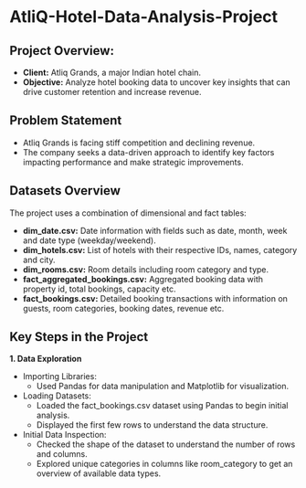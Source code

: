 # AtliQ-Hotel-Data-Analysis-Project

## **Project Overview:**

- **Client:** Atliq Grands, a major Indian hotel chain.
- **Objective:** Analyze hotel booking data to uncover key insights that can drive customer retention and increase revenue.

## **Problem Statement**

- Atliq Grands is facing stiff competition and declining revenue.
- The company seeks a data-driven approach to identify key factors impacting performance and make strategic improvements.

## **Datasets Overview**
The project uses a combination of dimensional and fact tables:

- **dim_date.csv:** Date information with fields such as date, month, week and date type (weekday/weekend).
- **dim_hotels.csv:** List of hotels with their respective IDs, names, category and city.
- **dim_rooms.csv:** Room details including room category and type.
- **fact_aggregated_bookings.csv:** Aggregated booking data with property id, total bookings, capacity etc.
- **fact_bookings.csv:** Detailed booking transactions with information on guests, room categories, booking dates, revenue etc.

## **Key Steps in the Project**
**1. Data Exploration**
- Importing Libraries:
  - Used Pandas for data manipulation and Matplotlib for visualization.
- Loading Datasets:
  -  Loaded the fact_bookings.csv dataset using Pandas to begin initial analysis.
  -  Displayed the first few rows to understand the data structure.
- Initial Data Inspection:
  - Checked the shape of the dataset to understand the number of rows and columns.
  - Explored unique categories in columns like room_category to get an overview of available data types.





